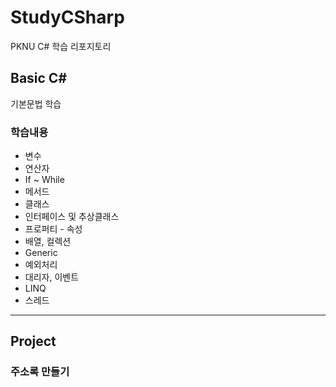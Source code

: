 # StudyCSharp

PKNU C# 학습 리포지토리

## Basic C#

기본문법 학습

### 학습내용

- 변수
- 연산자
- If ~ While
- 메서드
- 클래스
- 인터페이스 및 추상클래스
- 프로퍼티 - 속성
- 배열, 컬렉션
- Generic
- 예외처리
- 대리자, 이벤트
- LINQ
- 스레드

-------------

## Project

### 주소록 만들기
